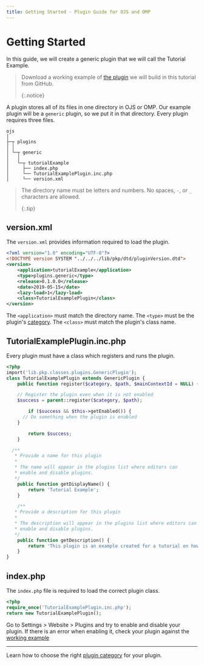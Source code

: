 ```yaml
---
title: Getting Started - Plugin Guide for OJS and OMP
---
```


# Getting Started

In this guide, we will create a generic plugin that we will call the Tutorial Example.

> Download a working example of [the plugin](https://github.com/pkp/tutorialExample) we will build in this tutorial from GitHub. 
> 
> {:.notice}

A plugin stores all of its files in one directory in OJS or OMP. Our example plugin will be a `generic` plugin, so we put it in that directory. Every plugin requires three files.

```
ojs
│
├─┬ plugins
│ │
│ └─┬ generic
│   │
│   └─┬ tutorialExample
│     ├── index.php
│     └── TutorialExamplePlugin.inc.php
│     └── version.xml
```

> The directory name must be letters and numbers. No spaces, `-`, or `_` characters are allowed. 
> 
> {:.tip}

## version.xml

The `version.xml` provides information required to load the plugin.

```xml
<?xml version="1.0" encoding="UTF-8"?>
<!DOCTYPE version SYSTEM "../../../lib/pkp/dtd/pluginVersion.dtd">
<version>
    <application>tutorialExample</application>
    <type>plugins.generic</type>
    <release>0.1.0.0</release>
    <date>2019-05-15</date>
    <lazy-load>1</lazy-load>
    <class>TutorialExamplePlugin</class>
</version>
```

The `<application>` must match the directory name. The `<type>` must be the plugin's [category](./categories). The `<class>` must match the plugin's class name.

## TutorialExamplePlugin.inc.php

Every plugin must have a class which registers and runs the plugin.

```php
<?php
import('lib.pkp.classes.plugins.GenericPlugin');
class TutorialExamplePlugin extends GenericPlugin {
    public function register($category, $path, $mainContextId = NULL) {

    // Register the plugin even when it is not enabled
    $success = parent::register($category, $path);

        if ($success && $this->getEnabled()) {
      // Do something when the plugin is enabled
    }

        return $success;
    }

  /**
   * Provide a name for this plugin
   *
   * The name will appear in the plugins list where editors can
   * enable and disable plugins.
   */
    public function getDisplayName() {
        return 'Tutorial Example';
    }

    /**
   * Provide a description for this plugin
   *
   * The description will appear in the plugins list where editors can
   * enable and disable plugins.
   */
    public function getDescription() {
        return 'This plugin is an example created for a tutorial on how to create a plugin.';
    }
}
```

## index.php

The `index.php` file is required to load the correct plugin class.

```php
<?php
require_once('TutorialExamplePlugin.inc.php');
return new TutorialExamplePlugin();
```

Go to Settings > Website > Plugins and try to enable and disable your plugin. If there is an error when enabling it, check your plugin against the [working example](https://github.com/pkp/tutorialExample)

---

Learn how to choose the right [plugin category](./categories) for your plugin.
